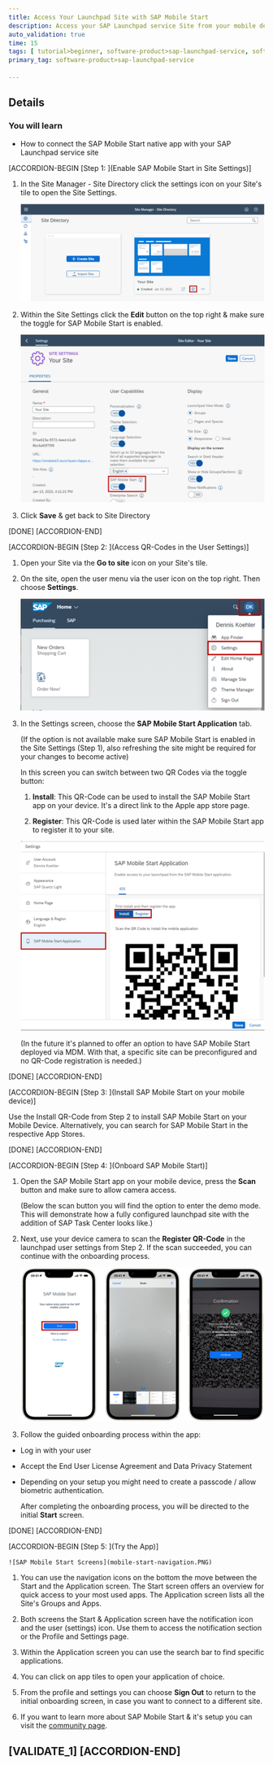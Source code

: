 ```yaml
---
title: Access Your Launchpad Site with SAP Mobile Start
description: Access your SAP Launchpad service Site from your mobile device with the native SAP Mobile Start app.
auto_validation: true
time: 15
tags: [ tutorial>beginner, software-product>sap-launchpad-service, software-product>sap-business-technology-platform, topic>mobile]
primary_tag: software-product>sap-launchpad-service

---
```



## Details
### You will learn
  - How to connect the SAP Mobile Start native app with your SAP Launchpad service site

[ACCORDION-BEGIN [Step 1: ](Enable SAP Mobile Start in Site Settings)]


1.  In the Site Manager - Site Directory click the settings icon on your Site's tile to open the Site Settings.

    ![Access site settings](site-manager-access-site-settings.PNG)

2.  Within the Site Settings click the **Edit** button on the top right & make sure the toggle for SAP Mobile Start is enabled.

    ![Enable Mobile Start flag in Site settings](site-manager-mobile-start-flag.PNG)

3.  Click **Save** & get back to Site Directory

[DONE]
[ACCORDION-END]

[ACCORDION-BEGIN [Step 2: ](Access QR-Codes in the User Settings)]

1.  Open your Site via the **Go to site** icon on your Site's tile.

2.  On the site, open the user menu via the user icon on the top right. Then choose **Settings**.

    ![Access User Settings](launchpad-access-settings.PNG)

3.  In the Settings screen, choose the **SAP Mobile Start Application** tab.

    (If the option is not available make sure SAP Mobile Start is enabled in the Site Settings (Step 1), also refreshing the site might  be required for your changes to become active)

    In this screen you can switch between two QR Codes via the toggle button:

      1. **Install**:
      This QR-Code can be used to install the SAP Mobile Start app on your device. It's a direct link to the Apple app store page.

      2. **Register**:
      This QR-Code is used later within the SAP Mobile Start app to register it to your site.

    ![QR Code Selection](launchpad-qr-codes.PNG)

    (In the future it's planned to offer an option to have SAP Mobile Start deployed via MDM. With that, a specific site can be preconfigured and no QR-Code registration is needed.)


[DONE]
[ACCORDION-END]


[ACCORDION-BEGIN [Step 3: ](Install SAP Mobile Start on your mobile device)]

Use the Install QR-Code from Step 2 to install SAP Mobile Start on your Mobile Device. Alternatively, you can search for SAP Mobile Start in the respective App Stores.

[DONE]
[ACCORDION-END]

[ACCORDION-BEGIN [Step 4: ](Onboard SAP Mobile Start)]

1.	Open the SAP Mobile Start app on your mobile device, press the **Scan** button and make sure to allow camera access.

    (Below the scan button you will find the option to enter the demo mode. This will demonstrate how a fully configured launchpad site with the addition of SAP Task Center looks like.)

2.	Next, use your device camera to scan the **Register QR-Code** in the launchpad user settings from Step 2. If the scan succeeded, you can continue with the onboarding process.

    ![Onboard SAP Mobile Start](mobile-start-onboarding.png)

3.  Follow the guided onboarding process within the app:

  - Log in with your user

  - Accept the End User License Agreement and Data Privacy Statement

  -	Depending on your setup you might need to create a passcode / allow biometric authentication.


    After completing the onboarding process, you will be directed to the initial **Start** screen.


[DONE]
[ACCORDION-END]

[ACCORDION-BEGIN [Step 5: ](Try the App)]

    ![SAP Mobile Start Screens](mobile-start-navigation.PNG)

1.	You can use the navigation icons on the bottom the move between the Start and the Application screen. The Start screen offers an overview for quick access to your most used apps. The Application screen lists all the Site's Groups and Apps.

2.  Both screens the Start & Application screen have the notification icon and the user (settings) icon. Use them to access the notification section or the Profile and Settings page.

3.  Within the Application screen you can use the search bar to find specific applications.

4.  You can click on app tiles to open your application of choice.

5.	From the profile and settings you can choose **Sign Out** to return to the initial onboarding screen, in case you want to connect to a different site.

6.  If you want to learn more about SAP Mobile Start & it's setup you can visit the [community page](https://community.sap.com/topics/mobile-experience/start).

[VALIDATE_1]
[ACCORDION-END]
---

